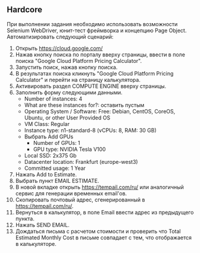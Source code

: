 ## Hardcore
При выполнении задания необходимо использовать возможности Selenium WebDriver, юнит-тест фреймворка и концепцию Page Object. Автоматизировать следующий сценарий:
1. Открыть https://cloud.google.com/
2. Нажав кнопку поиска по порталу вверху страницы, ввести в поле поиска "Google Cloud Platform Pricing Calculator".
3. Запустить поиск, нажав кнопку поиска.
4. В результатах поиска кликнуть "Google Cloud Platform Pricing Calculator" и перейти на страницу калькулятора.
5. Активировать раздел COMPUTE ENGINE вверху страницы.
6. Заполнить форму следующими данными.
    * Number of instances: 4
    * What are these instances for?: оставить пустым
    * Operating System / Software: Free: Debian, CentOS, CoreOS, Ubuntu, or other User Provided OS
    * VM Class: Regular
    * Instance type: n1-standard-8    (vCPUs: 8, RAM: 30 GB)
    * Выбрать Add GPUs
        * Number of GPUs: 1
        * GPU type: NVIDIA Tesla V100
    * Local SSD: 2x375 Gb
    * Datacenter location: Frankfurt (europe-west3)
    * Committed usage: 1 Year
7. Нажать Add to Estimate.
8. Выбрать пункт EMAIL ESTIMATE.
9. В новой вкладке открыть https://tempail.com/ru/ или аналогичный сервис для генерации временных email'ов.
10. Скопировать почтовый адрес, сгенерированный в https://tempail.com/ru/.
11. Вернуться в калькулятор, в поле Email ввести адрес из предыдущего пункта.
12. Нажать SEND EMAIL.
13. Дождаться письма с расчетом стоимости и проверить что Total Estimated Monthly Cost в письме совпадает с тем, что отображается в калькуляторе.